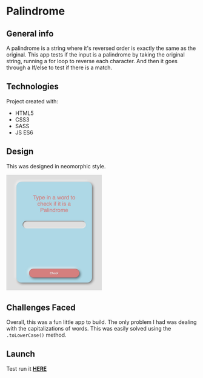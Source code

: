 # Palindrome

## General info
A palindrome is a string where it's reversed order is exactly the same as the original. This app tests if the input is a palindrome by taking the original string, running a for loop to reverse each character. And then it goes through a If/else to test if there is a match.

## Technologies
Project created with:
* HTML5
* CSS3
* SASS
* JS ES6

## Design
This was designed in neomorphic style. 

<img src="screenshot.jpg" width="50%">

## Challenges Faced
Overall, this was a fun little app to build. The only problem I had was dealing with the capitalizations of words. This was easily solved using the `.toLowerCase()` method.

## Launch
Test run it **[HERE](http://htmlpreview.github.io/?https://github.com/superchrisho/palindrome/blob/main/index.html)**


